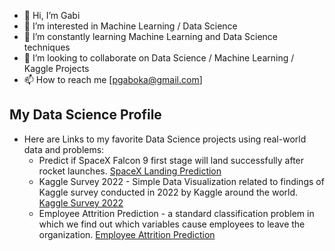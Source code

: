 - 👋 Hi, I’m Gabi
- 👀 I’m interested in Machine Learning / Data Science
- 🌱 I’m constantly learning Machine Learning and Data Science techniques
- 💞️ I’m looking to collaborate on Data Science / Machine Learning / Kaggle Projects
- 📫 How to reach me [pgaboka@gmail.com]

## My Data Science Profile
- Here are Links to my favorite Data Science projects using real-world data and problems:
  - Predict if SpaceX Falcon 9 first stage will land successfully after rocket launches. [SpaceX Landing Prediction](https://github.com/prievarag/SpaceX-Falcon-9-1st-stage-Success-Landing-Prediction)
  - Kaggle Survey 2022 - Simple Data Visualization related to findings of Kaggle survey conducted in 2022 by Kaggle around the world. [Kaggle Survey 2022](https://github.com/prievarag/Kaggle-Survey-2022/tree/main)
  - Employee Attrition Prediction - a standard classification problem in which we find out which variables cause employees to leave the organization. [Employee Attrition Prediction](https://github.com/prievarag/Employee-Attrition)
